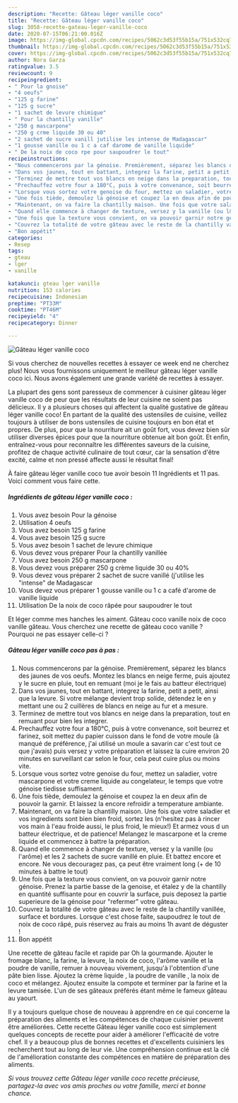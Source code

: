 ```yaml
---
description: "Recette: Gâteau léger vanille coco"
title: "Recette: Gâteau léger vanille coco"
slug: 3058-recette-gateau-leger-vanille-coco
date: 2020-07-15T06:21:00.016Z
image: https://img-global.cpcdn.com/recipes/5062c3d53f55b15a/751x532cq70/gateau-leger-vanille-coco-photo-principale-de-la-recette.jpg
thumbnail: https://img-global.cpcdn.com/recipes/5062c3d53f55b15a/751x532cq70/gateau-leger-vanille-coco-photo-principale-de-la-recette.jpg
cover: https://img-global.cpcdn.com/recipes/5062c3d53f55b15a/751x532cq70/gateau-leger-vanille-coco-photo-principale-de-la-recette.jpg
author: Nora Garza
ratingvalue: 3.5
reviewcount: 9
recipeingredient:
- " Pour la gnoise"
- "4 oeufs"
- "125 g farine"
- "125 g sucre"
- "1 sachet de levure chimique"
- " Pour la chantilly vanille"
- "250 g mascarpone"
- "250 g crme liquide 30 ou 40"
- "2 sachet de sucre vanill jutilise les intense de Madagascar"
- "1 gousse vanille ou 1 c a caf darome de vanille liquide"
- " De la noix de coco rpe pour saupoudrer le tout"
recipeinstructions:
- "Nous commencerons par la génoise. Premièrement, séparez les blancs des jaunes de vos oeufs. Montez les blancs en neige ferme, puis ajoutez y le sucre en pluie, tout en remuant (moi je le fais au batteur électrique)"
- "Dans vos jaunes, tout en battant, integrez la farine, petit a petit, ainsi que la levure. Si votre mélange devient trop solide, détendez le en y mettant une ou 2 cuillères de blancs en neige au fur et a mesure."
- "Terminez de mettre tout vos blancs en neige dans la preparation, tout en remuant pour bien les integrer."
- "Prechauffez votre four a 180°C, puis à votre convenance, soit beurrez et farinez, soit mettez du papier cuisson dans le fond de votre moule (à manqué de préférence, j&#39;ai utilisé un moule a savarin car c&#39;est tout ce que j&#39;avais) puis versez y votre préparation et laissez la cuire environ 20 minutes en surveillant car selon le four, cela peut cuire plus ou moins vite."
- "Lorsque vous sortez votre genoise du four, mettez un saladier, votre mascarpone et votre creme liquide au congelateur, le temps que votre génoise tiedisse suffisament."
- "Une fois tiède, demoulez la génoise et coupez la en deux afin de pouvoir la garnir. Et laissez la encore refroidir a temperature ambiante."
- "Maintenant, on va faire la chantilly maison. Une fois que votre saladier et vos ingredients sont bien bien froid, sortez les (n&#39;hesitez pas à rincer vos main à l&#39;eau froide aussi, le plus froid, le mieux!) Et armez vous d un batteur électrique, et de patience! Melangez le mascarpone et la creme liquide et commencez à battre la préparation."
- "Quand elle commence à changer de texture, versez y la vanille (ou l&#39;arôme) et les 2 sachets de sucre vanillé en pluie. Et battez encore et encore. Ne vous decouragez pas, ça peut être vraiment long (+ de 10 minutes à battre le tout)"
- "Une fois que la texture vous convient, on va pouvoir garnir notre génoise. Prenez la partie basse de la genoise, et étalez y de la chantilly en quantité suffisante pour en couvrir la surface, puis deposez la partie superieure de la génoise pour &#34;refermer&#34; votre gâteau."
- "Couvrez la totalité de votre gâteau avec le reste de la chantilly vanillée, surface et bordures. Lorsque c&#39;est chose faite, saupoudrez le tout de noix de coco râpé, puis réservez au frais au moins 1h avant de déguster !"
- "Bon appétit"
categories:
- Resep
tags:
- gteau
- lger
- vanille

katakunci: gteau lger vanille 
nutrition: 153 calories
recipecuisine: Indonesian
preptime: "PT33M"
cooktime: "PT46M"
recipeyield: "4"
recipecategory: Dinner

---
```



![Gâteau léger vanille coco](https://img-global.cpcdn.com/recipes/5062c3d53f55b15a/751x532cq70/gateau-leger-vanille-coco-photo-principale-de-la-recette.jpg)

Si vous cherchez de nouvelles recettes à essayer ce week end ne cherchez plus! Nous vous fournissons uniquement le meilleur gâteau léger vanille coco ici. Nous avons également une grande variété de recettes à essayer.

La plupart des gens sont paresseux de commencer à cuisiner gâteau léger vanille coco de peur que les résultats de leur cuisine ne soient pas délicieux. Il y a plusieurs choses qui affectent la qualité gustative de gâteau léger vanille coco! En partant de la qualité des ustensiles de cuisine, veillez toujours à utiliser de bons ustensiles de cuisine toujours en bon état et propres. De plus, pour que la nourriture ait un goût fort, vous devez bien sûr utiliser diverses épices pour que la nourriture obtenue ait bon goût. Et enfin, entraînez-vous pour reconnaître les différentes saveurs de la cuisine, profitez de chaque activité culinaire de tout cœur, car la sensation d'être excité, calme et non pressé affecte aussi le résultat final!

<!--inarticleads1-->

À faire gâteau léger vanille coco tue avoir besoin 11 Ingrédients et 11 pas. Voici comment vous faire cette.

##### Ingrédients de gâteau léger vanille coco :

1. Vous avez besoin  Pour la génoise
1. Utilisation 4 oeufs
1. Vous avez besoin 125 g farine
1. Vous avez besoin 125 g sucre
1. Vous avez besoin 1 sachet de levure chimique
1. Vous devez vous préparer  Pour la chantilly vanillée
1. Vous avez besoin 250 g mascarpone
1. Vous devez vous préparer 250 g crème liquide 30 ou 40%
1. Vous devez vous préparer 2 sachet de sucre vanillé (j&#39;utilise les &#34;intense&#34; de Madagascar
1. Vous devez vous préparer 1 gousse vanille ou 1 c a café d&#39;arome de vanille liquide
1. Utilisation  De la noix de coco râpée pour saupoudrer le tout


Et léger comme mes hanches les aiment. Gâteau coco vanille noix de coco vanille gâteau. Vous cherchez une recette de gâteau coco vanille ? Pourquoi ne pas essayer celle-ci ? 

<!--inarticleads2-->

##### Gâteau léger vanille coco pas à pas :

1. Nous commencerons par la génoise. Premièrement, séparez les blancs des jaunes de vos oeufs. Montez les blancs en neige ferme, puis ajoutez y le sucre en pluie, tout en remuant (moi je le fais au batteur électrique)
1. Dans vos jaunes, tout en battant, integrez la farine, petit a petit, ainsi que la levure. Si votre mélange devient trop solide, détendez le en y mettant une ou 2 cuillères de blancs en neige au fur et a mesure.
1. Terminez de mettre tout vos blancs en neige dans la preparation, tout en remuant pour bien les integrer.
1. Prechauffez votre four a 180°C, puis à votre convenance, soit beurrez et farinez, soit mettez du papier cuisson dans le fond de votre moule (à manqué de préférence, j&#39;ai utilisé un moule a savarin car c&#39;est tout ce que j&#39;avais) puis versez y votre préparation et laissez la cuire environ 20 minutes en surveillant car selon le four, cela peut cuire plus ou moins vite.
1. Lorsque vous sortez votre genoise du four, mettez un saladier, votre mascarpone et votre creme liquide au congelateur, le temps que votre génoise tiedisse suffisament.
1. Une fois tiède, demoulez la génoise et coupez la en deux afin de pouvoir la garnir. Et laissez la encore refroidir a temperature ambiante.
1. Maintenant, on va faire la chantilly maison. Une fois que votre saladier et vos ingredients sont bien bien froid, sortez les (n&#39;hesitez pas à rincer vos main à l&#39;eau froide aussi, le plus froid, le mieux!) Et armez vous d un batteur électrique, et de patience! Melangez le mascarpone et la creme liquide et commencez à battre la préparation.
1. Quand elle commence à changer de texture, versez y la vanille (ou l&#39;arôme) et les 2 sachets de sucre vanillé en pluie. Et battez encore et encore. Ne vous decouragez pas, ça peut être vraiment long (+ de 10 minutes à battre le tout)
1. Une fois que la texture vous convient, on va pouvoir garnir notre génoise. Prenez la partie basse de la genoise, et étalez y de la chantilly en quantité suffisante pour en couvrir la surface, puis deposez la partie superieure de la génoise pour &#34;refermer&#34; votre gâteau.
1. Couvrez la totalité de votre gâteau avec le reste de la chantilly vanillée, surface et bordures. Lorsque c&#39;est chose faite, saupoudrez le tout de noix de coco râpé, puis réservez au frais au moins 1h avant de déguster !
1. Bon appétit


Une recette de gâteau facile et rapide par Oh la gourmande. Ajouter le fromage blanc, la farine, la levure, la noix de coco, l&#39;arôme vanille et la poudre de vanille, remuer à nouveau vivement, jusqu&#39;à l&#39;obtention d&#39;une pâte bien lisse. Ajoutez la crème liquide , la poudre de vanille , la noix de coco et mélangez. Ajoutez ensuite la compote et terminer par la farine et la levure tamisée. L&#39;un de ses gâteaux préférés étant même le fameux gâteau au yaourt. 

<!--inarticleads1-->

<p>
Il y a toujours quelque chose de nouveau à apprendre en ce qui concerne la préparation des aliments et les compétences de chaque cuisinier peuvent être améliorées. Cette recette Gâteau léger vanille coco est simplement quelques concepts de recette pour aider à améliorer l'efficacité de votre chef. Il y a beaucoup plus de bonnes recettes et d'excellents cuisiniers les recherchent tout au long de leur vie. Une compréhension continue est la clé de l'amélioration constante des compétences en matière de préparation des aliments.
</p>

<p>
<i>Si vous trouvez cette Gâteau léger vanille coco recette précieuse, partagez-la avec vos amis proches ou votre famille, merci et bonne chance.</i>
</p>

